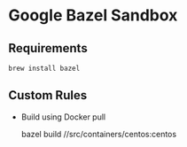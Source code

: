 # Google Bazel Sandbox

## Requirements

	brew install bazel

## Custom Rules

- Build using Docker pull

	bazel build //src/containers/centos:centos